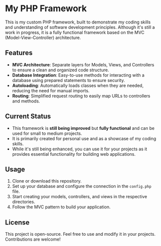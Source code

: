 # My PHP Framework

This is my custom PHP framework, built to demonstrate my coding skills and understanding of software development principles. Although it's still a work in progress, it is a fully functional framework based on the MVC (Model-View-Controller) architecture.

## Features
- **MVC Architecture**: Separate layers for Models, Views, and Controllers to ensure a clean and organized code structure.
- **Database Integration**: Easy-to-use methods for interacting with a database using prepared statements to ensure security.
- **Autoloading**: Automatically loads classes when they are needed, reducing the need for manual imports.
- **Routing**: Simplified request routing to easily map URLs to controllers and methods.

## Current Status
- This framework is **still being improved** but **fully functional** and can be used for small to medium projects.
- It is primarily created for personal use and as a showcase of my coding skills.
- While it's still being enhanced, you can use it for your projects as it provides essential functionality for building web applications.

## Usage
1. Clone or download this repository.
2. Set up your database and configure the connection in the `config.php` file.
3. Start creating your models, controllers, and views in the respective directories.
4. Follow the MVC pattern to build your application.

## License
This project is open-source. Feel free to use and modify it in your projects. Contributions are welcome!

